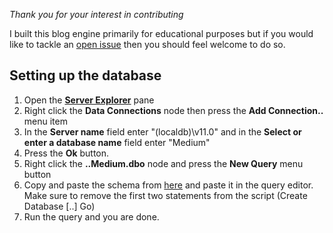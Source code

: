 *Thank you for your interest in contributing*

I built this blog engine primarily for educational purposes but if you would like to tackle an [open issue](https://github.com/ByteBlast/Medium/issues) then you should feel welcome to do so.

## Setting up the database

 1. Open the [**Server Explorer**](http://www.codeguru.com/columns/vb/the-server-explorer-in-visual-studio.html) pane
 2. Right click the **Data Connections** node then press the **Add Connection..** menu item
 3. In the **Server name** field enter "(localdb)\v11.0" and in the  **Select or enter a database name** field enter "Medium"
 5. Press the **Ok** button. 
 6. Right click the **..Medium.dbo** node and press the **New Query** menu button
 7. Copy and paste the schema from [here](https://github.com/ByteBlast/Medium/blob/master/MediumDomainModel/MediumSchema.sql) and paste it in the query editor. Make sure to remove the first two statements from the script (Create Database [..] Go)
 8. Run the query and you are done. 